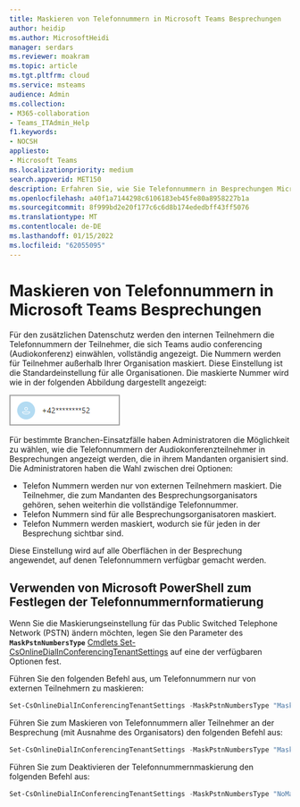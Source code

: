 ```yaml
---
title: Maskieren von Telefonnummern in Microsoft Teams Besprechungen
author: heidip
ms.author: MicrosoftHeidi
manager: serdars
ms.reviewer: moakram
ms.topic: article
ms.tgt.pltfrm: cloud
ms.service: msteams
audience: Admin
ms.collection:
- M365-collaboration
- Teams_ITAdmin_Help
f1.keywords:
- NOCSH
appliesto:
- Microsoft Teams
ms.localizationpriority: medium
search.appverid: MET150
description: Erfahren Sie, wie Sie Telefonnummern in Besprechungen Microsoft Teams maskieren.
ms.openlocfilehash: a40f1a7144298c6106183eb45fe80a8958227b1a
ms.sourcegitcommit: 8f999bd2e20f177c6c6d8b174ededbff43ff5076
ms.translationtype: MT
ms.contentlocale: de-DE
ms.lasthandoff: 01/15/2022
ms.locfileid: "62055095"
---
```

# <a name="mask-phone-numbers-in-microsoft-teams-meetings"></a>Maskieren von Telefonnummern in Microsoft Teams Besprechungen

Für den zusätzlichen Datenschutz werden den internen Teilnehmern die Telefonnummern der Teilnehmer, die sich Teams audio conferencing (Audiokonferenz) einwählen, vollständig angezeigt. Die Nummern werden für Teilnehmer außerhalb Ihrer Organisation maskiert. Diese Einstellung ist die Standardeinstellung für alle Organisationen. Die maskierte Nummer wird wie in der folgenden Abbildung dargestellt angezeigt:

![Beispiel für eine maskierte Telefonnummer.](media/hiddenPhoneNum.png)

Für bestimmte Branchen-Einsatzfälle haben Administratoren die Möglichkeit zu wählen, wie die Telefonnummern der Audiokonferenzteilnehmer in Besprechungen angezeigt werden, die in ihrem Mandanten organisiert sind. Die Administratoren haben die Wahl zwischen drei Optionen:

- Telefon Nummern werden nur von externen Teilnehmern maskiert. Die Teilnehmer, die zum Mandanten des Besprechungsorganisators gehören, sehen weiterhin die vollständige Telefonnummer.
- Telefon Nummern sind für alle Besprechungsorganisatoren maskiert.
- Telefon Nummern werden maskiert, wodurch sie für jeden in der Besprechung sichtbar sind.

Diese Einstellung wird auf alle Oberflächen in der Besprechung angewendet, auf denen Telefonnummern verfügbar gemacht werden.

## <a name="use-microsoft-powershell-to-set-phone-number-masking"></a>Verwenden von Microsoft PowerShell zum Festlegen der Telefonnummernformatierung

Wenn Sie die Maskierungseinstellung für das Public Switched Telephone Network (PSTN) ändern möchten, legen Sie den Parameter des **`MaskPstnNumbersType`** [Cmdlets Set-CsOnlineDialInConferencingTenantSettings](/powershell/module/skype/set-csonlinedialinconferencingtenantsettings?view=skype-ps) auf eine der verfügbaren Optionen fest.

Führen Sie den folgenden Befehl aus, um Telefonnummern nur von externen Teilnehmern zu maskieren:

```PowerShell
Set-CsOnlineDialInConferencingTenantSettings -MaskPstnNumbersType "MaskedForExternalUsers"
```

Führen Sie zum Maskieren von Telefonnummern aller Teilnehmer an der Besprechung (mit Ausnahme des Organisators) den folgenden Befehl aus:

```PowerShell
Set-CsOnlineDialInConferencingTenantSettings -MaskPstnNumbersType "MaskedForAllUsers"
```

Führen Sie zum Deaktivieren der Telefonnummernmaskierung den folgenden Befehl aus:

```PowerShell
Set-CsOnlineDialInConferencingTenantSettings -MaskPstnNumbersType "NoMasking"
```
